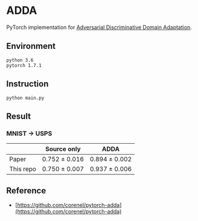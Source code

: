 # ADDA

PyTorch implementation for [Adversarial Discriminative Domain Adaptation](https://arxiv.org/pdf/1702.05464.pdf).


## Environment

```
python 3.6
pytorch 1.7.1
```


## Instruction

```
python main.py
```


## Result

### MNIST &rightarrow; USPS
|           |    Source only   |       ADDA       |
| --------- | ---------------- | ---------------- |
|   Paper   | 0.752 &pm; 0.016 | 0.894 &pm; 0.002 |
| This repo | 0.750 &pm; 0.007 | 0.937 &pm; 0.006 |


## Reference

- [https://github.com/corenel/pytorch-adda](https://github.com/corenel/pytorch-adda)